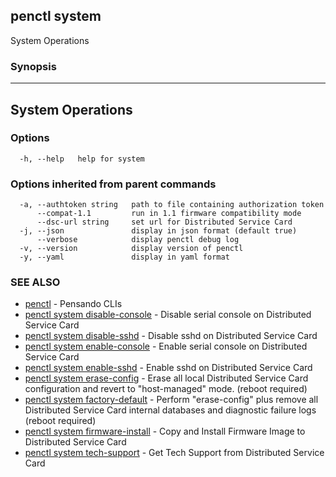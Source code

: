 ## penctl system

System Operations

### Synopsis



-------------------
 System Operations 
-------------------


### Options

```
  -h, --help   help for system
```

### Options inherited from parent commands

```
  -a, --authtoken string   path to file containing authorization token
      --compat-1.1         run in 1.1 firmware compatibility mode
      --dsc-url string     set url for Distributed Service Card
  -j, --json               display in json format (default true)
      --verbose            display penctl debug log
  -v, --version            display version of penctl
  -y, --yaml               display in yaml format
```

### SEE ALSO
* [penctl](penctl.md)	 - Pensando CLIs
* [penctl system disable-console](penctl_system_disable-console.md)	 - Disable serial console on Distributed Service Card
* [penctl system disable-sshd](penctl_system_disable-sshd.md)	 - Disable sshd on Distributed Service Card
* [penctl system enable-console](penctl_system_enable-console.md)	 - Enable serial console on Distributed Service Card
* [penctl system enable-sshd](penctl_system_enable-sshd.md)	 - Enable sshd on Distributed Service Card
* [penctl system erase-config](penctl_system_erase-config.md)	 - Erase all local Distributed Service Card configuration and revert to "host-managed" mode. (reboot required)
* [penctl system factory-default](penctl_system_factory-default.md)	 - Perform "erase-config" plus remove all Distributed Service Card internal databases and diagnostic failure logs (reboot required)
* [penctl system firmware-install](penctl_system_firmware-install.md)	 - Copy and Install Firmware Image to Distributed Service Card
* [penctl system tech-support](penctl_system_tech-support.md)	 - Get Tech Support from Distributed Service Card

